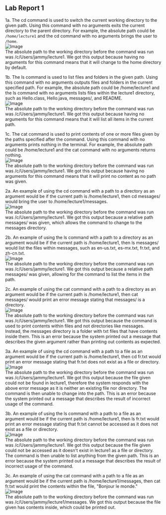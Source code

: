 ## Lab Report 1
1a. The cd command is used to switch the current working directory to the given path. Using this command with no arguments exits the current directory to the parent directory. For example, the absolute path could be ```/home/lecture1``` and the cd command with no arguments brings the user to ```/home```.  
![Image](1a.png)  
The absolute path to the working directory before the command was run was /c/Users/jammy/lecture1. We got this output because having no arguments for this command means that it will change to the home directory by default.  

1b. The ls command is used to list files and folders in the given path. Using this command with no arguments outputs files and folders in the current specified path. For example, the absolute path could be /home/lecture1 and the ls command with no arguments lists files within the lecture1 directory, such as Hello.class, Hello.java, messages/, and README.  
![Image](1b.png)  
The absolute path to the working directory before the command was run was /c/Users/jammy/lecture1. We got this output because having no arguments for this command means that it will list all items in the current path.  

1c. The cat command is used to print contents of one or more files given by the paths specified after the command. Using this command with no arguments prints nothing in the terminal. For example, the absolute path could be /home/lecture1 and the cat command with no arguments returns nothing.  
![Image](1c.png)  
The absolute path to the working directory before the command was run was /c/Users/jammy/lecture1. We got this output because having no arguments for this command means that it will print no content as no path was given.  

2a. An example of using the cd command with a path to a directory as an argument would be if the current path is /home/lecture1, then cd messages/ would bring the user to /home/lecture1/messages.  
![Image](2a.png)  
The absolute path to the working directory before the command was run was /c/Users/jammy/lecture1. We got this output because a relative path messages/ was given, which allows the command to change to the messages directory.  

2b. An example of using the ls command with a path to a directory as an argument would be if the current path is /home/lecture1, then ls messages/ would list the files within messages, such as en-us.txt, es-mx.txt, fr.txt, and zh-cn.txt.  
![Image](2b.png)  
The absolute path to the working directory before the command was run was /c/Users/jammy/lecture1. We got this output because a relative path messages/ was given, allowing for the command to list the items in the path.  

2c. An example of using the cat command with a path to a directory as an argument would be if the current path is /home/lecture1, then cat messages/ would print an error message stating that messages/ is a directory.  
![Image](2c.png)  
The absolute path to the working directory before the command was run was /c/Users/jammy/lecture1. We got this output because the command is used to print contents within files and not directories like messages. Instead, the messages directory is a folder with txt files that have contents inside them. This is an error because the system printed out a message that describes the given argument rather than printing out contents as expected.  

3a. An example of using the cd command with a path to a file as an argument would be if the current path is /home/lecture1, then cd fr.txt would print an error message stating that fr.txt does not exist as a file or directory.  
![Image](3a.png)  
The absolute path to the working directory before the command was run was /c/Users/jammy/lecture1. We got this output because the file given could not be found in lecture1, therefore the system responds with the above error message as it is neither an existing file nor directory. The command is then unable to change into the path. This is an error because the system printed out a message that describes the result of incorrect usage of the command.  

3b. An example of using the ls command with a path to a file as an argument would be if the current path is /home/lecture1, then ls fr.txt would print an error message stating that fr.txt cannot be accessed as it does not exist as a file or directory.  
![Image](3b.png)  
The absolute path to the working directory before the command was run was /c/Users/jammy/lecture1. We got this output because the file given could not be accessed as it doesn't exist in lecture1 as a file or directory. The command is then unable to list anything from the given path. This is an error because the system printed out a message that describes the result of incorrect usage of the command.  

3c. An example of using the cat command with a path to a file as an argument would be if the current path is /home/lecture1/messages, then cat fr.txt would print the contents within the file, "Bonjour le monde."  
![Image](3c.png)  
The absolute path to the working directory before the command was run was /c/Users/jammy/lecture1/messages. We got this output because the file given has contents inside, which could be printed out.
